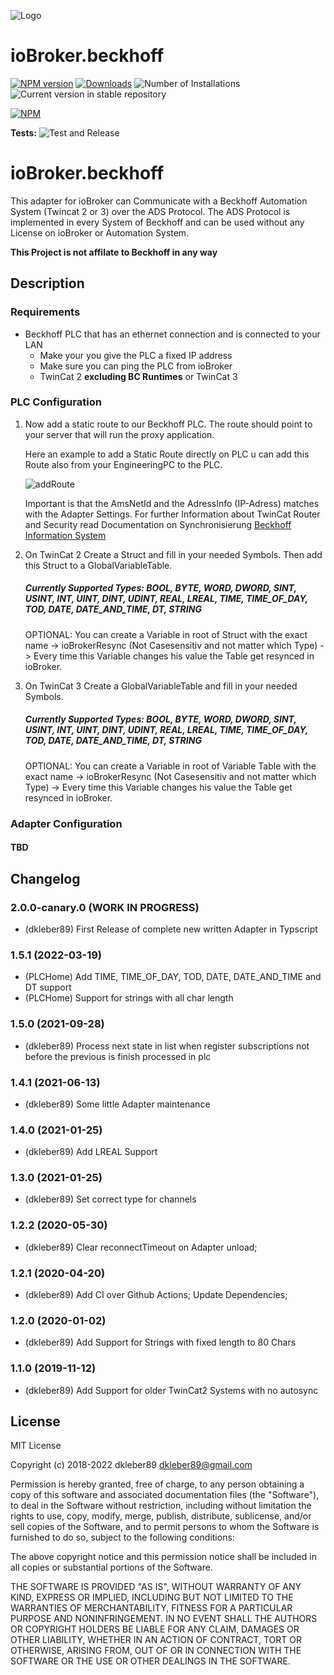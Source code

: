 ![Logo](admin/beckhoff.png)

# ioBroker.beckhoff

[![NPM version](https://img.shields.io/npm/v/iobroker.beckhoff.svg)](https://www.npmjs.com/package/iobroker.beckhoff)
[![Downloads](https://img.shields.io/npm/dm/iobroker.beckhoff.svg)](https://www.npmjs.com/package/iobroker.beckhoff)
![Number of Installations](https://iobroker.live/badges/beckhoff-installed.svg)
![Current version in stable repository](https://iobroker.live/badges/beckhoff-stable.svg)

[![NPM](https://nodei.co/npm/iobroker.beckhoff.png?downloads=true)](https://nodei.co/npm/iobroker.beckhoff/)

**Tests:** ![Test and Release](https://github.com/dkleber89/ioBroker.beckhoff/workflows/Test%20and%20Release/badge.svg)

# ioBroker.beckhoff

This adapter for ioBroker can Communicate with a Beckhoff Automation System (Twincat 2 or 3) over the ADS Protocol.
The ADS Protocol is implemented in every System of Beckhoff and can be used without any License on ioBroker or Automation System.

**This Project is not affilate to Beckhoff in any way**

## Description

### Requirements

-   Beckhoff PLC that has an ethernet connection and is connected to your LAN
    -   Make your you give the PLC a fixed IP address
    -   Make sure you can ping the PLC from ioBroker
    -   TwinCat 2 **excluding BC Runtimes** or TwinCat 3

### PLC Configuration

1. Now add a static route to our Beckhoff PLC. The route should point to your server that will run the proxy application.

    Here an example to add a Static Route directly on PLC u can add this Route also from your EngineeringPC to the PLC.

    ![addRoute](docs/addRoute.png)

    Important is that the AmsNetId and the AdressInfo (IP-Adress) matches with the Adapter Settings. For further Information about TwinCat Router and Security read Documentation on Synchronisierung [Beckhoff Information System](https://infosys.beckhoff.com/ 'Beckhoff Information System')

2. On TwinCat 2 Create a Struct and fill in your needed Symbols. Then add this Struct to a GlobalVariableTable.

    ##### Currently Supported Types: BOOL, BYTE, WORD, DWORD, SINT, USINT, INT, UINT, DINT, UDINT, REAL, LREAL, TIME, TIME_OF_DAY, TOD, DATE, DATE_AND_TIME, DT, STRING

    OPTIONAL: You can create a Variable in root of Struct with the exact name -> ioBrokerResync (Not Casesensitiv and not matter which Type) -> Every time this Variable changes his value the Table get resynced in ioBroker.

3. On TwinCat 3 Create a GlobalVariableTable and fill in your needed Symbols.

    ##### Currently Supported Types: BOOL, BYTE, WORD, DWORD, SINT, USINT, INT, UINT, DINT, UDINT, REAL, LREAL, TIME, TIME_OF_DAY, TOD, DATE, DATE_AND_TIME, DT, STRING

    OPTIONAL: You can create a Variable in root of Variable Table with the exact name -> ioBrokerResync (Not Casesensitiv and not matter which Type) -> Every time this Variable changes his value the Table get resynced in ioBroker.

### Adapter Configuration

#### TBD

## Changelog

### 2.0.0-canary.0 (**WORK IN PROGRESS**)

-   (dkleber89) First Release of complete new written Adapter in Typscript

### 1.5.1 (2022-03-19)

-   (PLCHome) Add TIME, TIME_OF_DAY, TOD, DATE, DATE_AND_TIME and DT support
-   (PLCHome) Support for strings with all char length

### 1.5.0 (2021-09-28)

-   (dkleber89) Process next state in list when register subscriptions not before the previous is finish processed in plc

### 1.4.1 (2021-06-13)

-   (dkleber89) Some little Adapter maintenance

### 1.4.0 (2021-01-25)

-   (dkleber89) Add LREAL Support

### 1.3.0 (2021-01-25)

-   (dkleber89) Set correct type for channels

### 1.2.2 (2020-05-30)

-   (dkleber89) Clear reconnectTimeout on Adapter unload;

### 1.2.1 (2020-04-20)

-   (dkleber89) Add CI over Github Actions; Update Dependencies;

### 1.2.0 (2020-01-02)

-   (dkleber89) Add Support for Strings with fixed length to 80 Chars

### 1.1.0 (2019-11-12)

-   (dkleber89) Add Support for older TwinCat2 Systems with no autosync

## License

MIT License

Copyright (c) 2018-2022 dkleber89 <dkleber89@gmail.com>

Permission is hereby granted, free of charge, to any person obtaining a copy
of this software and associated documentation files (the "Software"), to deal
in the Software without restriction, including without limitation the rights
to use, copy, modify, merge, publish, distribute, sublicense, and/or sell
copies of the Software, and to permit persons to whom the Software is
furnished to do so, subject to the following conditions:

The above copyright notice and this permission notice shall be included in all
copies or substantial portions of the Software.

THE SOFTWARE IS PROVIDED "AS IS", WITHOUT WARRANTY OF ANY KIND, EXPRESS OR
IMPLIED, INCLUDING BUT NOT LIMITED TO THE WARRANTIES OF MERCHANTABILITY,
FITNESS FOR A PARTICULAR PURPOSE AND NONINFRINGEMENT. IN NO EVENT SHALL THE
AUTHORS OR COPYRIGHT HOLDERS BE LIABLE FOR ANY CLAIM, DAMAGES OR OTHER
LIABILITY, WHETHER IN AN ACTION OF CONTRACT, TORT OR OTHERWISE, ARISING FROM,
OUT OF OR IN CONNECTION WITH THE SOFTWARE OR THE USE OR OTHER DEALINGS IN THE
SOFTWARE.
